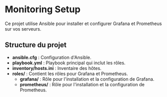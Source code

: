 # Monitoring Setup

Ce projet utilise Ansible pour installer et configurer Grafana et Prometheus sur vos serveurs.

## Structure du projet

- **ansible.cfg** : Configuration d'Ansible.
- **playbook.yml** : Playbook principal qui inclut les rôles.
- **inventory/hosts.ini** : Inventaire des hôtes.
- **roles/** : Contient les rôles pour Grafana et Prometheus.
  - **grafana/** : Rôle pour l'installation et la configuration de Grafana.
  - **prometheus/** : Rôle pour l'installation et la configuration de Prometheus.
